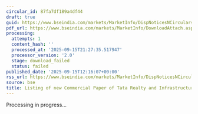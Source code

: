 ```yaml
---
circular_id: 87fa7df189a4df44
draft: true
guid: https://www.bseindia.com/markets/MarketInfo/DispNoticesNCirculars.aspx?Noticeid={6D9A2FDC-CF6F-4511-BB21-6FA86E9846F4}&noticeno=20250915-48&dt=09/15/2025&icount=48&totcount=81&flag=0
pdf_url: https://www.bseindia.com/markets/MarketInfo/DownloadAttach.aspx?id=20250915-48&attachedId=
processing:
  attempts: 1
  content_hash: ''
  processed_at: '2025-09-15T21:27:35.517947'
  processor_version: '2.0'
  stage: download_failed
  status: failed
published_date: '2025-09-15T12:16:07+00:00'
rss_url: https://www.bseindia.com/markets/MarketInfo/DispNoticesNCirculars.aspx?Noticeid={6D9A2FDC-CF6F-4511-BB21-6FA86E9846F4}&noticeno=20250915-48&dt=09/15/2025&icount=48&totcount=81&flag=0
source: bse
title: Listing of new Commercial Paper of Tata Realty and Infrastructure Limited
---
```


Processing in progress...